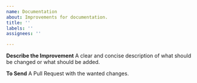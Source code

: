 ```yaml
---
name: Documentation
about: Improvements for documentation.
title: ''
labels: ''
assignees: ''

---
```


**Describe the Improvement**
A clear and concise description of what should be changed or what should be added.

**To Send**
A Pull Request with the wanted changes.
